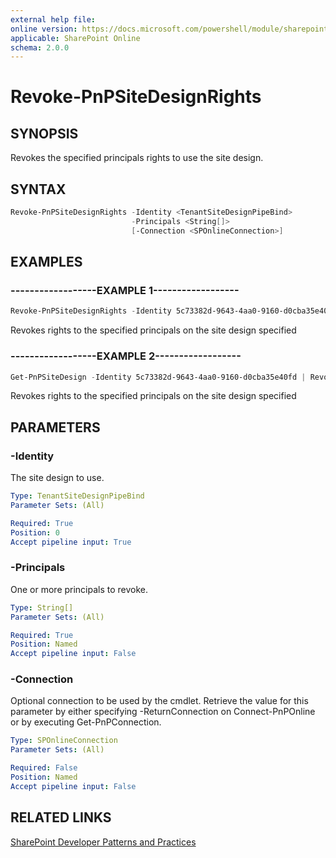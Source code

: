 ```yaml
---
external help file:
online version: https://docs.microsoft.com/powershell/module/sharepoint-pnp/revoke-pnpsitedesignrights
applicable: SharePoint Online
schema: 2.0.0
---
```

# Revoke-PnPSiteDesignRights

## SYNOPSIS
Revokes the specified principals rights to use the site design.

## SYNTAX 

```powershell
Revoke-PnPSiteDesignRights -Identity <TenantSiteDesignPipeBind>
                           -Principals <String[]>
                           [-Connection <SPOnlineConnection>]
```

## EXAMPLES

### ------------------EXAMPLE 1------------------
```powershell
Revoke-PnPSiteDesignRights -Identity 5c73382d-9643-4aa0-9160-d0cba35e40fd -Principals "myuser@mydomain.com","myotheruser@mydomain.com"
```

Revokes rights to the specified principals on the site design specified

### ------------------EXAMPLE 2------------------
```powershell
Get-PnPSiteDesign -Identity 5c73382d-9643-4aa0-9160-d0cba35e40fd | Revoke-PnPSiteDesignRights -Principals "myuser@mydomain.com","myotheruser@mydomain.com"
```

Revokes rights to the specified principals on the site design specified

## PARAMETERS

### -Identity
The site design to use.

```yaml
Type: TenantSiteDesignPipeBind
Parameter Sets: (All)

Required: True
Position: 0
Accept pipeline input: True
```

### -Principals
One or more principals to revoke.

```yaml
Type: String[]
Parameter Sets: (All)

Required: True
Position: Named
Accept pipeline input: False
```

### -Connection
Optional connection to be used by the cmdlet. Retrieve the value for this parameter by either specifying -ReturnConnection on Connect-PnPOnline or by executing Get-PnPConnection.

```yaml
Type: SPOnlineConnection
Parameter Sets: (All)

Required: False
Position: Named
Accept pipeline input: False
```

## RELATED LINKS

[SharePoint Developer Patterns and Practices](https://aka.ms/sppnp)
